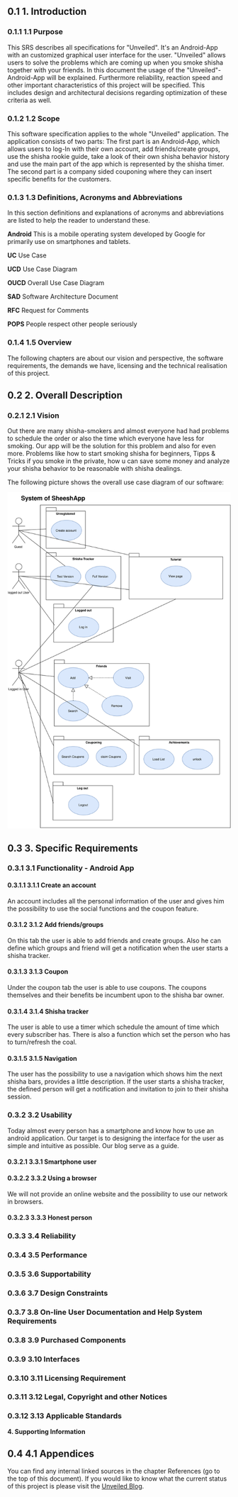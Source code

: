 ## 0.1 **1. Introduction**

### 0.1.1 **1.1 Purpose**

This SRS describes all specifications for &quot;Unveiled&quot;. It&#39;s an Android-App with an customized graphical user interface for the user. &quot;Unveiled&quot; allows users to solve the problems which are coming up when you smoke shisha together with your friends. In this document the usage of the &quot;Unveiled&quot;-Android-App will be explained. Furthermore reliability, reaction speed and other important characteristics of this project will be specified. This includes design and architectural decisions regarding optimization of these criteria as well.

### 0.1.2 **1.2 Scope**

This software specification applies to the whole &quot;Unveiled&quot; application. The application consists of two parts: The first part is an Android-App, which allows users to log-In with their own account, add friends/create groups, use the shisha rookie guide, take a look of their own shisha behavior history and use the main part of the app which is represented by the shisha timer. The second part is a company sided couponing where they can insert specific benefits for the customers.

### 0.1.3 **1.3 Definitions, Acronyms and Abbreviations**

In this section definitions and explanations of acronyms and abbreviations are listed to help the reader to understand these.

**Android**  This is a mobile operating system developed by Google for primarily use on smartphones and tablets.

**UC**  Use Case

**UCD**  Use Case Diagram

**OUCD**  Overall Use Case Diagram

**SAD**  Software Architecture Document

**RFC**  Request for Comments

**POPS** People respect other people seriously

### 0.1.4 **1.5 Overview**

The following chapters are about our vision and perspective, the software requirements, the demands we have, licensing and the technical realisation of this project.

## 0.2 **2. Overall Description**

### 0.2.1 **2.1 Vision**

Out there are many shisha-smokers and almost everyone had had problems to schedule the order or also the time which everyone have less for smoking. Our app will be the solution for this problem and also for even more. Problems like how to start smoking shisha for beginners, Tipps &amp; Tricks if you smoke in the private, how u can save some money and analyze your shisha behavior to be reasonable with shisha dealings.

The following picture shows the overall use case diagram of our software:

![OUCD](/documentation/SheeshAppOUCD.svg)

## 0.3 **3. Specific Requirements**

### 0.3.1 **3.1 Functionality - Android App**

#### 0.3.1.1 **3.1.1 Create an account**

An account includes all the personal information of the user and gives him the possibility to use the social functions and the coupon feature.

#### 0.3.1.2 **3.1.2 Add friends/groups**

On this tab the user is able to add friends and create groups. Also he can define which groups and friend will get a notification when the user starts a shisha tracker.

#### 0.3.1.3 **3.1.3 Coupon**

Under the coupon tab the user is able to use coupons. The coupons themselves and their benefits be incumbent upon to the shisha bar owner.

#### 0.3.1.4 **3.1.4 Shisha tracker**

The user is able to use a timer which schedule the amount of time which every subscriber has. There is also a function which set the person who has to turn/refresh the coal.

#### 0.3.1.5 **3.1.5 Navigation**

The user has the possibility to use a navigation which shows him the next shisha bars, provides a little description. If the user starts a shisha tracker, the defined person will get a notification and invitation to join to their shisha session.



### 0.3.2 **3.2 Usability**
Today almost every person has a smartphone and know how to use an android application. Our target is to designing the interface for the user as simple and intuitive as possible. Our blog serve as a guide. 

#### 0.3.2.1 **3.3.1 Smartphone user**

#### 0.3.2.2 **3.3.2 Using a browser**

We will not provide an online website and the possibility to use our network in browsers.

#### 0.3.2.3 **3.3.3 Honest person**

### 0.3.3 **3.4 Reliability**

### 0.3.4 **3.5 Performance**

### 0.3.5 **3.6 Supportability**

### 0.3.6 **3.7 Design Constraints**

### 0.3.7 **3.8 On-line User Documentation and Help System Requirements**

### 0.3.8 **3.9 Purchased Components**

### 0.3.9 **3.10 Interfaces**

### 0.3.10 **3.11 Licensing Requirement**

### 0.3.11 **3.12 Legal, Copyright and other Notices**

### 0.3.12 **3.13 Applicable Standards**

**4. Supporting Information**

## 0.4 **4.1**  **Appendices**

You can find any internal linked sources in the chapter References (go to the top of this document). If you would like to know what the current status of this project is please visit the  [Unveiled Blog](http://unveiled.systemgrid.de/wp/blog/).
